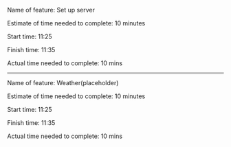 Name of feature: Set up server

Estimate of time needed to complete: 10 minutes

Start time: 11:25

Finish time: 11:35

Actual time needed to complete: 10 mins

***

Name of feature: Weather(placeholder)

Estimate of time needed to complete: 10 minutes

Start time: 11:25

Finish time: 11:35

Actual time needed to complete: 10 mins